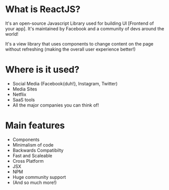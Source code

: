 # What is ReactJS?

It's an open-source Javascript Library used for building UI [Frontend of your app]. It's maintained by Facebook and a community of devs around the world! 

It's a view library that uses components to change content on the page without refreshing (making the overall user experience better!) 

# Where is it used?

- Social Media (Facebook{duh!}, Instagram, Twitter)
- Media Sites 
- Netflix
- SaaS tools
- All the major companies you can think of!

# Main features

- Components
- Minimalism of code
- Backwards Compatibilty 
- Fast and Scaleable
- Cross Platform
- JSX
- NPM
- Huge community support
- (And so much more!)